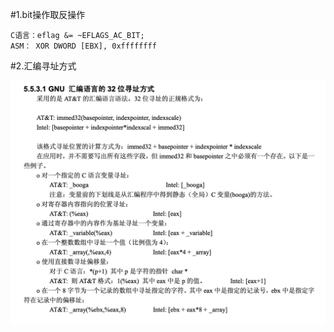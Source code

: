#1.bit操作取反操作

```
C语言：eflag &= ~EFLAGS_AC_BIT;
ASM： XOR DWORD [EBX], 0xffffffff
```

#2.汇编寻址方式

![](res/asm_mem_access.png)













 











